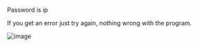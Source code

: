 Password is ip

If you get an error just try again, nothing wrong with the program.

![image](https://user-images.githubusercontent.com/68871451/195730974-461a91ab-1bb5-4353-9558-e2431e050a32.png)
